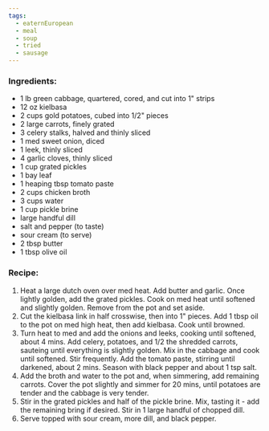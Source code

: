 ```yaml
---
tags:
  - eaternEuropean
  - meal
  - soup
  - tried
  - sausage
---
```

### Ingredients:
- 1 lb green cabbage, quartered, cored, and cut into 1" strips
- 12 oz kielbasa
- 2 cups gold potatoes, cubed into 1/2" pieces
- 2 large carrots, finely grated
- 3 celery stalks, halved and thinly sliced
- 1 med sweet onion, diced
- 1 leek, thinly sliced
- 4 garlic cloves, thinly sliced
- 1 cup grated pickles
- 1 bay leaf
- 1 heaping tbsp tomato paste
- 2 cups chicken broth
- 3 cups water
- 1 cup pickle brine
- large handful dill
- salt and pepper (to taste)
- sour cream (to serve)
- 2 tbsp butter
- 1 tbsp olive oil

### Recipe:
1. Heat a large dutch oven over med heat. Add butter and garlic. Once lightly golden, add the grated pickles. Cook on med heat until softened and slightly golden. Remove from the pot and set aside. 
2. Cut the kielbasa link in half crosswise, then into 1" pieces. Add 1 tbsp oil to the pot on med high heat, then add kielbasa. Cook until browned. 
3. Turn heat to med and add the onions and leeks, cooking until softened, about 4 mins. Add celery, potatoes, and 1/2 the shredded carrots, sauteing until everything is slightly golden. Mix in the cabbage and cook until softened. Stir frequently. Add the tomato paste, stirring until darkened, about 2 mins. Season with black pepper and about 1 tsp salt. 
4. Add the broth and water to the pot and, when simmering, add remaining carrots. Cover the pot slightly and simmer for 20 mins, until potatoes are tender and the cabbage is very tender. 
5. Stir in the grated pickles and half of the pickle brine. Mix, tasting it - add the remaining bring if desired. Stir in 1 large handful of chopped dill. 
6. Serve topped with sour cream, more dill, and black pepper. 